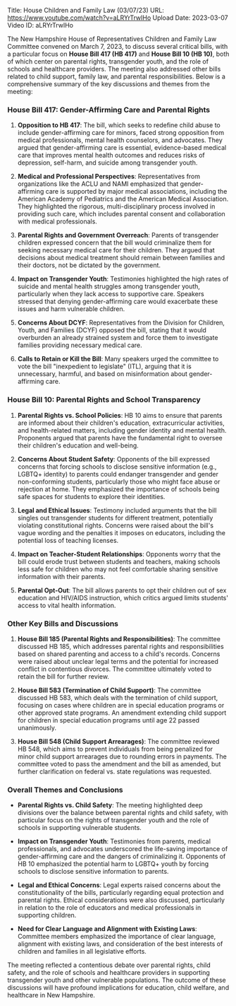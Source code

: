 Title: House Children and Family Law (03/07/23)
URL: https://www.youtube.com/watch?v=aLRYrTrwIHo
Upload Date: 2023-03-07
Video ID: aLRYrTrwIHo

The New Hampshire House of Representatives Children and Family Law Committee convened on March 7, 2023, to discuss several critical bills, with a particular focus on **House Bill 417 (HB 417)** and **House Bill 10 (HB 10)**, both of which center on parental rights, transgender youth, and the role of schools and healthcare providers. The meeting also addressed other bills related to child support, family law, and parental responsibilities. Below is a comprehensive summary of the key discussions and themes from the meeting:

### **House Bill 417: Gender-Affirming Care and Parental Rights**
1. **Opposition to HB 417**: The bill, which seeks to redefine child abuse to include gender-affirming care for minors, faced strong opposition from medical professionals, mental health counselors, and advocates. They argued that gender-affirming care is essential, evidence-based medical care that improves mental health outcomes and reduces risks of depression, self-harm, and suicide among transgender youth.
   
2. **Medical and Professional Perspectives**: Representatives from organizations like the ACLU and NAMI emphasized that gender-affirming care is supported by major medical associations, including the American Academy of Pediatrics and the American Medical Association. They highlighted the rigorous, multi-disciplinary process involved in providing such care, which includes parental consent and collaboration with medical professionals.

3. **Parental Rights and Government Overreach**: Parents of transgender children expressed concern that the bill would criminalize them for seeking necessary medical care for their children. They argued that decisions about medical treatment should remain between families and their doctors, not be dictated by the government.

4. **Impact on Transgender Youth**: Testimonies highlighted the high rates of suicide and mental health struggles among transgender youth, particularly when they lack access to supportive care. Speakers stressed that denying gender-affirming care would exacerbate these issues and harm vulnerable children.

5. **Concerns About DCYF**: Representatives from the Division for Children, Youth, and Families (DCYF) opposed the bill, stating that it would overburden an already strained system and force them to investigate families providing necessary medical care.

6. **Calls to Retain or Kill the Bill**: Many speakers urged the committee to vote the bill "inexpedient to legislate" (ITL), arguing that it is unnecessary, harmful, and based on misinformation about gender-affirming care.

### **House Bill 10: Parental Rights and School Transparency**
1. **Parental Rights vs. School Policies**: HB 10 aims to ensure that parents are informed about their children's education, extracurricular activities, and health-related matters, including gender identity and mental health. Proponents argued that parents have the fundamental right to oversee their children's education and well-being.

2. **Concerns About Student Safety**: Opponents of the bill expressed concerns that forcing schools to disclose sensitive information (e.g., LGBTQ+ identity) to parents could endanger transgender and gender non-conforming students, particularly those who might face abuse or rejection at home. They emphasized the importance of schools being safe spaces for students to explore their identities.

3. **Legal and Ethical Issues**: Testimony included arguments that the bill singles out transgender students for different treatment, potentially violating constitutional rights. Concerns were raised about the bill's vague wording and the penalties it imposes on educators, including the potential loss of teaching licenses.

4. **Impact on Teacher-Student Relationships**: Opponents worry that the bill could erode trust between students and teachers, making schools less safe for children who may not feel comfortable sharing sensitive information with their parents.

5. **Parental Opt-Out**: The bill allows parents to opt their children out of sex education and HIV/AIDS instruction, which critics argued limits students' access to vital health information.

### **Other Key Bills and Discussions**
1. **House Bill 185 (Parental Rights and Responsibilities)**: The committee discussed HB 185, which addresses parental rights and responsibilities based on shared parenting and access to a child's records. Concerns were raised about unclear legal terms and the potential for increased conflict in contentious divorces. The committee ultimately voted to retain the bill for further review.

2. **House Bill 583 (Termination of Child Support)**: The committee discussed HB 583, which deals with the termination of child support, focusing on cases where children are in special education programs or other approved state programs. An amendment extending child support for children in special education programs until age 22 passed unanimously.

3. **House Bill 548 (Child Support Arrearages)**: The committee reviewed HB 548, which aims to prevent individuals from being penalized for minor child support arrearages due to rounding errors in payments. The committee voted to pass the amendment and the bill as amended, but further clarification on federal vs. state regulations was requested.

### **Overall Themes and Conclusions**
- **Parental Rights vs. Child Safety**: The meeting highlighted deep divisions over the balance between parental rights and child safety, with particular focus on the rights of transgender youth and the role of schools in supporting vulnerable students.
  
- **Impact on Transgender Youth**: Testimonies from parents, medical professionals, and advocates underscored the life-saving importance of gender-affirming care and the dangers of criminalizing it. Opponents of HB 10 emphasized the potential harm to LGBTQ+ youth by forcing schools to disclose sensitive information to parents.

- **Legal and Ethical Concerns**: Legal experts raised concerns about the constitutionality of the bills, particularly regarding equal protection and parental rights. Ethical considerations were also discussed, particularly in relation to the role of educators and medical professionals in supporting children.

- **Need for Clear Language and Alignment with Existing Laws**: Committee members emphasized the importance of clear language, alignment with existing laws, and consideration of the best interests of children and families in all legislative efforts.

The meeting reflected a contentious debate over parental rights, child safety, and the role of schools and healthcare providers in supporting transgender youth and other vulnerable populations. The outcome of these discussions will have profound implications for education, child welfare, and healthcare in New Hampshire.
